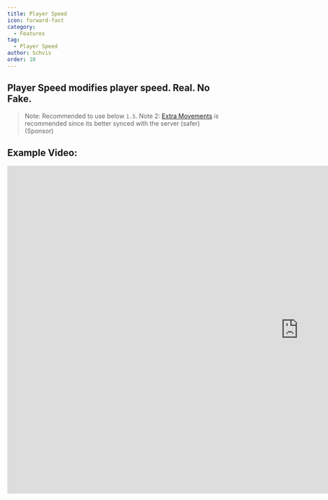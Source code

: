```yaml
---
title: Player Speed
icon: forward-fast
category:
  - Features
tag:
  - Player Speed
author: Schvis
order: 10
---
```


## Player Speed modifies player speed. Real. No Fake.

> Note: Recommended to use below `1.5`.
> Note 2: [Extra Movements](extra-movements.md) is recommended since its better synced with the server (safer)(Sponsor)

## Example Video:

<div class="iframe-container"><iframe width="1328" height="747" src="https://www.youtube.com/embed/HCxmOUMFRs8?list=PL5eI1Tb64p56g27qfYk7VuFTz4FK6YrKa" title="Korepi - Player Speed" frameborder="0" allow="accelerometer; autoplay; clipboard-write; encrypted-media; gyroscope; picture-in-picture; web-share" referrerpolicy="strict-origin-when-cross-origin" allowfullscreen></iframe></div>
